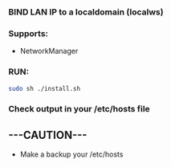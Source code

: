 ### BIND LAN IP to a localdomain (localws)

### Supports: 
- NetworkManager

### RUN:
```sh
sudo sh ./install.sh
```

### Check output in your /etc/hosts file


## ---CAUTION---
- Make a backup your /etc/hosts